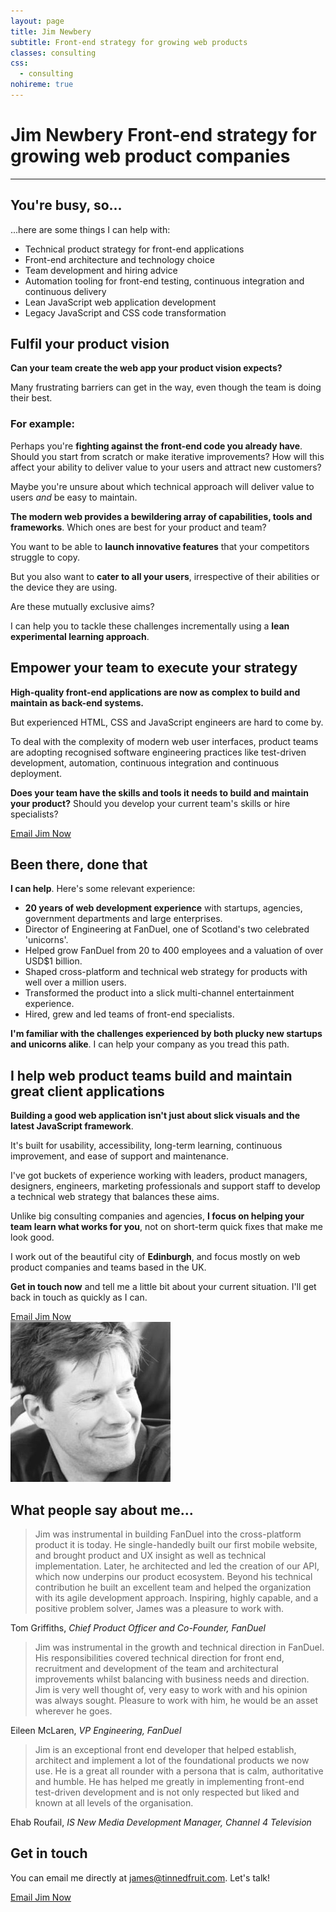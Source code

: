```yaml
---
layout: page
title: Jim Newbery
subtitle: Front-end strategy for growing web products
classes: consulting
css:
  - consulting
nohireme: true
---
```


<h1>
  <span>Jim Newbery</span>
  <span class="consulting__subtitle">Front-end strategy for growing web product companies</span>
</h1>

---

## You're busy, so...

...here are some things I can help with:

* Technical product strategy for front-end applications
* Front-end architecture and technology choice
* Team development and hiring advice
* Automation tooling for front-end testing, continuous integration and continuous delivery
* Lean JavaScript web application development
* Legacy JavaScript and CSS code transformation

## Fulfil your product vision

__Can your team create the web app your product vision expects?__

Many frustrating barriers can get in the way, even though the team is doing their best.

### For example:

Perhaps you're __fighting against the front-end code you already have__. Should you start from scratch or make iterative improvements? How will this affect your ability to deliver value to your users and attract new customers?

Maybe you're unsure about which technical approach will deliver value to users _and_ be easy to maintain.

__The modern web provides a bewildering array of capabilities, tools and frameworks__. Which ones are best for your product and team?

You want to be able to __launch innovative features__ that your competitors struggle to copy.

But you also want to __cater to all your users__, irrespective of their abilities or the device they are using.

Are these mutually exclusive aims?

I can help you to tackle these challenges incrementally using a __lean experimental learning approach__.

## Empower your team to execute your strategy

__High-quality front-end applications are now as complex to build and maintain as back-end systems.__

But experienced HTML, CSS and JavaScript engineers are hard to come by.

To deal with the complexity of modern web user interfaces, product teams are adopting recognised software engineering practices like test-driven development, automation, continuous integration and continuous deployment.

__Does your team have the skills and tools it needs to build and maintain your product?__ Should you develop your current team's skills or hire specialists?

<div class="align-center mtb">
  <a class="button button--secondary button--wide" href="mailto:james@tinnedfruit.com">Email Jim Now</a>
</div>

## Been there, done that

__I can help__. Here's some relevant experience:

* __20 years of web development experience__ with startups, agencies, government departments and large enterprises.
* Director of Engineering at FanDuel, one of Scotland's two celebrated 'unicorns'.
* Helped grow FanDuel from 20 to 400 employees and a valuation of over USD$1 billion.
* Shaped cross-platform and technical web strategy for products with well over a million users.
* Transformed the product into a slick multi-channel entertainment experience.
* Hired, grew and led teams of front-end specialists.

__I'm familiar with the challenges experienced by both plucky new startups and unicorns alike__. I can help your company as you tread this path.

## I help web product teams build and maintain great client applications

__Building a good web application isn't just about slick visuals and the latest JavaScript framework__.

It's built for usability, accessibility, long-term learning, continuous improvement, and ease of support and maintenance.

I've got buckets of experience working with leaders, product managers, designers, engineers, marketing professionals and support staff to develop a technical web strategy that balances these aims.

Unlike big consulting companies and agencies, __I focus on helping your team learn what works for you__, not on short-term quick fixes that make me look good.

I work out of the beautiful city of __Edinburgh__, and focus mostly on web product companies and teams based in the UK.

__Get in touch now__ and tell me a little bit about your current situation. I'll get back in touch as quickly as I can.

<div class="align-center mtb">
  <a class="button button--secondary button--wide" href="mailto:james@tinnedfruit.com">Email Jim Now</a>
</div>

<div class="align-center mtb">
  <img class="avatar avatar--medium" src="/images/main/avatar.jpg" alt="Jim Newbery">
</div>


## What people say about me...

> Jim was instrumental in building FanDuel into the cross-platform product it is today. He single-handedly built our first mobile website, and brought product and UX insight as well as technical implementation. Later, he architected and led the creation of our API, which now underpins our product ecosystem. Beyond his technical contribution he built an excellent team and helped the organization with its agile development approach. Inspiring, highly capable, and a positive problem solver, James was a pleasure to work with.

Tom Griffiths, _Chief Product Officer and Co-Founder, FanDuel_

> Jim was instrumental in the growth and technical direction in FanDuel. His responsibilities covered technical direction for front end, recruitment and development of the team and architectural improvements whilst balancing with business needs and direction. Jim is very well thought of, very easy to work with and his opinion was always sought. Pleasure to work with him, he would be an asset wherever he goes.

Eileen McLaren, _VP Engineering, FanDuel_

> Jim is an exceptional front end developer that helped establish, architect and implement a lot of the foundational products we now use. He is a great all rounder with a persona that is calm, authoritative and humble. He has helped me greatly in implementing front-end test-driven development and is not only respected but liked and known at all levels of the organisation.

Ehab Roufail, _IS New Media Development Manager, Channel 4 Television_

## Get in touch

You can email me directly at [james@tinnedfruit.com](mailto:james@tinnedfruit.com). Let's talk!

<div class="align-center mtb">
  <a class="button button--secondary button--wide" href="mailto:james@tinnedfruit.com">Email Jim Now</a>
</div>


